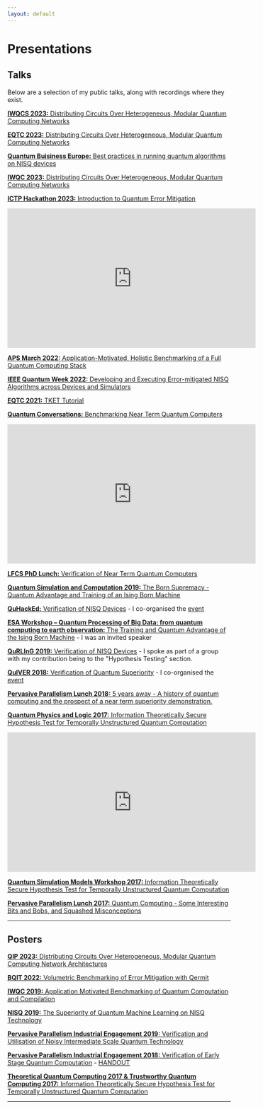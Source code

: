 ```yaml
---
layout: default
---
```


# Presentations

## Talks

Below are a selection of my public talks, along with recordings where they exist.

[**IWQCS 2023:** Distributing Circuits Over Heterogeneous, Modular Quantum Computing Networks]({{"/assets/IWQCS_2023.pdf"}})

[**EQTC 2023:** Distributing Circuits Over Heterogeneous, Modular Quantum Computing Networks]({{"/assets/EQTC_2023.pdf"}})

[**Quantum Buisiness Europe:** Best practices in running quantum algorithms on NISQ devices]({{"/assets/Dan_Mills_Quantum_Business_Europe_2023.pdf"}})

[**IWQC 2023:** Distributing Circuits Over Heterogeneous, Modular Quantum Computing Networks]({{"/assets/IWQC_DQC_2023.pdf"}})

[**ICTP Hackathon 2023:** Introduction to Quantum Error Mitigation](https://youtu.be/nPlq7_E5OwA?feature=shared)

<p align="center"><iframe width="560" height="315" src="https://www.youtube.com/embed/nPlq7_E5OwA?si=Qr9H5wkEjOrZr56I" title="YouTube video player" frameborder="0" allow="accelerometer; autoplay; clipboard-write; encrypted-media; gyroscope; picture-in-picture; web-share" allowfullscreen></iframe></p>

[**APS March 2022:** Application-Motivated, Holistic Benchmarking of a Full Quantum Computing Stack]({{"/assets/APS_2022.pdf"}})

[**IEEE Quantum Week 2022:** Developing and Executing Error-mitigated NISQ Algorithms across Devices and Simulators](https://github.com/CQCL/IEEE_Quantum_Week)

[**EQTC 2021:** TKET Tutorial](https://github.com/CQCL/EQTC-TKET-TUTORIAL)

[**Quantum Conversations:** Benchmarking Near Term Quantum Computers](https://youtu.be/Il9Xk8OyL-Q?feature=shared&t=4705)

<p align="center"><iframe width="560" height="315" src="https://www.youtube.com/embed/Il9Xk8OyL-Q?si=tHb0KRszP-_ue6y6&amp;start=4705" title="YouTube video player" frameborder="0" allow="accelerometer; autoplay; clipboard-write; encrypted-media; gyroscope; picture-in-picture; web-share" allowfullscreen></iframe></p>

[**LFCS PhD Lunch:** Verification of Near Term Quantum Computers]({{"/assets/LFCS_Student_Lunch.pdf"}})

[**Quantum Simulation and Computation 2019:** The Born Supremacy - Quantum Advantage and Training of an Ising Born Machine]({{"/assets/QSC2019.pdf"}})

[**QuHackEd:** Verification of NISQ Devices]({{"/assets/QuHackEd2019.pdf"}}) - I co-organised the [event](https://quhackedinfo.wixsite.com/mysite)

[**ESA Workshop – Quantum Processing of Big Data: from quantum computing to earth observation:** The Training and Quantum Advantage of the Ising Born Machine]({{"assets/QIM_ESA_2019.pdf"}}) - I was an invited speaker

[**QuRLInG 2019:** Verification of NISQ Devices]({{"assets/Verification_of_NISQ_Devices.pdf"}}) - I spoke as part of a group with my contribution being to the "Hypothesis Testing" section.

[**QuIVER 2018:** Verification of Quantum Superiority]({{"assets/QuIVER.pdf"}}) - I co-organised the [event](https://danielmills390.wixsite.com/quiver)

[**Pervasive Parallelism Lunch 2018:** 5 years away - A history of quantum computing and the prospect of a near term superiority demonstration.]({{"/assets/PPAR2018.pdf"}})

[**Quantum Physics and Logic 2017:** Information Theoretically Secure Hypothesis Test for Temporally Unstructured Quantum Computation]({{"/assets/QPL2017.pdf"}}) 

<p align="center"><iframe width="560" height="315" src="https://www.youtube.com/embed/vJGd3oCR7fc?si=kTymfdVqzVhlWaDy" title="YouTube video player" frameborder="0" allow="accelerometer; autoplay; clipboard-write; encrypted-media; gyroscope; picture-in-picture; web-share" allowfullscreen></iframe></p>

[**Quantum Simulation Models Workshop 2017:** Information Theoretically Secure Hypothesis Test for Temporally Unstructured Quantum Computation]({{"/assets/QSMW2017.pdf"}})

[**Pervasive Parallelism Lunch 2017:** Quantum Computing - Some Interesting Bits and Bobs, and Squashed Misconceptions]({{"/assets/PPAR2017.pdf"}})

***

## Posters

[**QIP 2023:** Distributing Circuits Over Heterogeneous, Modular Quantum Computing Network Architectures]({{"/assets/posters/qip2023.pdf"}})

[**BQIT 2022:** Volumetric Benchmarking of Error Mitigation with Qermit]({{"/assets/posters/bqit2022.pdf"}})

[**IWQC 2019:** Application Motivated Benchmarking of Quantum Computation and Compilation]({{"/assets/posters/IWQC2019.pdf"}})

[**NISQ 2019:** The Superiority of Quantum Machine Learning on NISQ Technology]({{"/assets/posters/NISQ2019.pdf"}})

[**Pervasive Parallelism Industrial Engagement 2019:** Verification and Utilisation of Noisy Intermediate Scale Quantum Technology]({{"/assets/posters/iee_2019.pdf"}})

[**Pervasive Parallelism Industrial Engagement 2018:** Verification of Early Stage Quantum Computation]({{"/assets/posters/iee_2018.pdf"}}) - [HANDOUT]({{"/assets/posters/iee_2018_handout.pdf"}})

[**Theoretical Quantum Computing 2017 & Trustworthy Quantum Computing 2017:** Information Theoretically Secure Hypothesis Test for Temporally Unstructured Quantum Computation]({{"/assets/posters/TQC2017.pdf"}})

***
